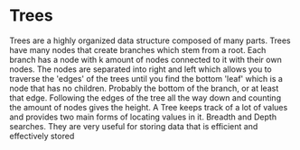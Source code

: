 # Trees

Trees are a highly organized data structure composed of many parts. Trees have many nodes that create branches which stem from a root. Each branch has a node with k amount of nodes connected to it with their own nodes. The nodes are separated into right and left which allows you to traverse the 'edges' of the trees until you find the bottom 'leaf' which is a node that has no children. Probably the bottom of the branch, or at least that edge. Following the edges of the tree all the way down and counting the amount of nodes gives the height. A Tree keeps track of a lot of values and provides two main forms of locating values in it. Breadth and Depth searches. They are very useful for storing data that is efficient and effectively stored
